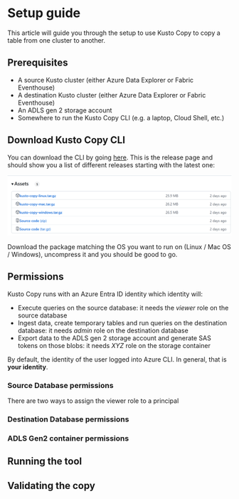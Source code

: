 # Setup guide

This article will guide you through the setup to use Kusto Copy to copy a table from one cluster to another.

## Prerequisites

*   A source Kusto cluster (either Azure Data Explorer or Fabric Eventhouse)
*   A destination Kusto cluster (either Azure Data Explorer or Fabric Eventhouse)
*   An ADLS gen 2 storage account
*   Somewhere to run the Kusto Copy CLI (e.g. a laptop, Cloud Shell, etc.)

## Download Kusto Copy CLI

You can download the CLI by going [here](https://github.com/Azure/kusto-copy/releases).  This is the release page and should show you a list of different releases starting with the latest one:

![Release](artefacts/setup/release.png)

Download the package matching the OS you want to run on (Linux / Mac OS / Windows), uncompress it and you should be good to go.

## Permissions

Kusto Copy runs with an Azure Entra ID identity which identity will:

* Execute queries on the source database:  it needs the *viewer* role on the source database
* Ingest data, create temporary tables and run queries on the destination database:  it needs *admin* role on the destination database
* Export data to the ADLS gen 2 storage account and generate SAS tokens on those blobs:  it needs *XYZ* role on the storage container

 By default, the identity of the user logged into Azure CLI.  In general, that is **your identity**.

### Source Database permissions

There are two ways to assign the viewer role to a principal

### Destination Database permissions

### ADLS Gen2 container permissions

## Running the tool

## Validating the copy